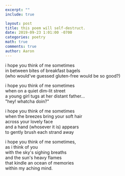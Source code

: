 ```yaml
---
excerpt: ""
include: true

layout: post
title: this poem will self-destruct.
date: 2019-09-23 1:01:00 -0700
categories: poetry 
math: true
comments: true
author: Aaron
---
```




i hope you think of me sometimes  
in between bites of breakfast bagels  
(who would've guessed gluten-free would be so good?)  

i hope you think of me sometimes  
when on a quiet dim-lit street  
a young girl tugs at her distant father...  
"hey! whatcha doin?"  

i hope you think of me sometimes  
when the breezes bring your soft hair  
across your lovely face  
and a hand (whosever it is) appears  
to gently brush each strand away  

i hope you think of me sometimes,  
as i think of you  
with the sky's sighing breaths  
and the sun's heavy flames  
that kindle an ocean of memories  
within my aching mind.

